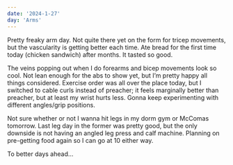 ```yaml
---
date: '2024-1-27'
day: 'Arms'
---
```


Pretty freaky arm day. Not quite there yet on the form for tricep movements, but the vascularity is getting better each time. Ate bread for the first time today (chicken sandwich) after months. It tasted so good.

The veins popping out when I do forearms and bicep movements look so cool. Not lean enough for the abs to show yet, but I’m pretty happy all things considered. Exercise order was all over the place today, but I switched to cable curls instead of preacher; it feels marginally better than preacher, but at least my wrist hurts less. Gonna keep experimenting with different angles/grip positions.

Not sure whether or not I wanna hit legs in my dorm gym or McComas tomorrow. Last leg day in the former was pretty good, but the only downside is not having an angled leg press and calf machine. Planning on pre-getting food again so I can go at 10 either way.

To better days ahead…